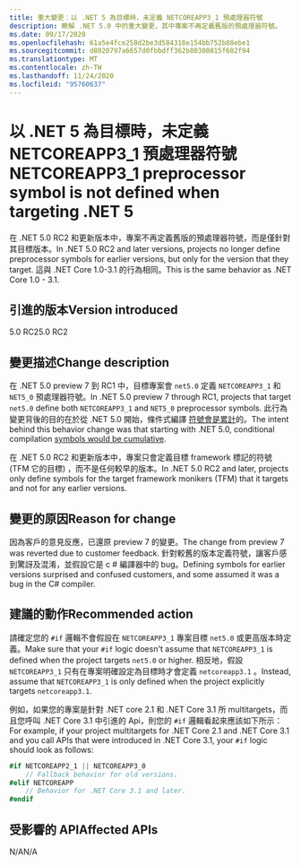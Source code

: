 ```yaml
---
title: 重大變更：以 .NET 5 為目標時，未定義 NETCOREAPP3_1 預處理器符號
description: 瞭解 .NET 5.0 中的重大變更，其中專案不再定義舊版的預處理器符號。
ms.date: 09/17/2020
ms.openlocfilehash: 61a5e4fce258d2be3d584318e154bb752b88ebe1
ms.sourcegitcommit: d8020797a6657d0fbbdff362b80300815f682f94
ms.translationtype: MT
ms.contentlocale: zh-TW
ms.lasthandoff: 11/24/2020
ms.locfileid: "95760637"
---
```

# <a name="netcoreapp3_1-preprocessor-symbol-is-not-defined-when-targeting-net-5"></a><span data-ttu-id="438ca-103">以 .NET 5 為目標時，未定義 NETCOREAPP3_1 預處理器符號</span><span class="sxs-lookup"><span data-stu-id="438ca-103">NETCOREAPP3_1 preprocessor symbol is not defined when targeting .NET 5</span></span>

<span data-ttu-id="438ca-104">在 .NET 5.0 RC2 和更新版本中，專案不再定義舊版的預處理器符號，而是僅針對其目標版本。</span><span class="sxs-lookup"><span data-stu-id="438ca-104">In .NET 5.0 RC2 and later versions, projects no longer define preprocessor symbols for earlier versions, but only for the version that they target.</span></span> <span data-ttu-id="438ca-105">這與 .NET Core 1.0-3.1 的行為相同。</span><span class="sxs-lookup"><span data-stu-id="438ca-105">This is the same behavior as .NET Core 1.0 - 3.1.</span></span>

## <a name="version-introduced"></a><span data-ttu-id="438ca-106">引進的版本</span><span class="sxs-lookup"><span data-stu-id="438ca-106">Version introduced</span></span>

<span data-ttu-id="438ca-107">5.0 RC2</span><span class="sxs-lookup"><span data-stu-id="438ca-107">5.0 RC2</span></span>

## <a name="change-description"></a><span data-ttu-id="438ca-108">變更描述</span><span class="sxs-lookup"><span data-stu-id="438ca-108">Change description</span></span>

<span data-ttu-id="438ca-109">在 .NET 5.0 preview 7 到 RC1 中，目標專案會 `net5.0` 定義 `NETCOREAPP3_1` 和 `NET5_0` 預處理器符號。</span><span class="sxs-lookup"><span data-stu-id="438ca-109">In .NET 5.0 preview 7 through RC1, projects that target `net5.0` define both `NETCOREAPP3_1` and `NET5_0` preprocessor symbols.</span></span> <span data-ttu-id="438ca-110">此行為變更背後的目的在於從 .NET 5.0 開始，條件式編譯 [符號會是累計](https://github.com/dotnet/designs/blob/main/accepted/2020/net5/net5.md#preprocessor-symbols)的。</span><span class="sxs-lookup"><span data-stu-id="438ca-110">The intent behind this behavior change was that starting with .NET 5.0, conditional compilation [symbols would be cumulative](https://github.com/dotnet/designs/blob/main/accepted/2020/net5/net5.md#preprocessor-symbols).</span></span>

<span data-ttu-id="438ca-111">在 .NET 5.0 RC2 和更新版本中，專案只會定義目標 framework 標記的符號 (TFM 它的目標) ，而不是任何較早的版本。</span><span class="sxs-lookup"><span data-stu-id="438ca-111">In .NET 5.0 RC2 and later, projects only define symbols for the target framework monikers (TFM) that it targets and not for any earlier versions.</span></span>

## <a name="reason-for-change"></a><span data-ttu-id="438ca-112">變更的原因</span><span class="sxs-lookup"><span data-stu-id="438ca-112">Reason for change</span></span>

<span data-ttu-id="438ca-113">因為客戶的意見反應，已還原 preview 7 的變更。</span><span class="sxs-lookup"><span data-stu-id="438ca-113">The change from preview 7 was reverted due to customer feedback.</span></span> <span data-ttu-id="438ca-114">針對較舊的版本定義符號，讓客戶感到驚訝及混淆，並假設它是 c # 編譯器中的 bug。</span><span class="sxs-lookup"><span data-stu-id="438ca-114">Defining symbols for earlier versions surprised and confused customers, and some assumed it was a bug in the C# compiler.</span></span>

## <a name="recommended-action"></a><span data-ttu-id="438ca-115">建議的動作</span><span class="sxs-lookup"><span data-stu-id="438ca-115">Recommended action</span></span>

<span data-ttu-id="438ca-116">請確定您的 `#if` 邏輯不會假設在 `NETCOREAPP3_1` 專案目標 `net5.0` 或更高版本時定義。</span><span class="sxs-lookup"><span data-stu-id="438ca-116">Make sure that your `#if` logic doesn't assume that `NETCOREAPP3_1` is defined when the project targets `net5.0` or higher.</span></span> <span data-ttu-id="438ca-117">相反地，假設 `NETCOREAPP3_1` 只有在專案明確設定為目標時才會定義 `netcoreapp3.1` 。</span><span class="sxs-lookup"><span data-stu-id="438ca-117">Instead, assume that `NETCOREAPP3_1` is only defined when the project explicitly targets `netcoreapp3.1`.</span></span>

<span data-ttu-id="438ca-118">例如，如果您的專案是針對 .NET core 2.1 和 .NET Core 3.1 所 multitargets，而且您呼叫 .NET Core 3.1 中引進的 Api，則您的 `#if` 邏輯看起來應該如下所示：</span><span class="sxs-lookup"><span data-stu-id="438ca-118">For example, if your project multitargets for .NET Core 2.1 and .NET Core 3.1 and you call APIs that were introduced in .NET Core 3.1, your `#if` logic should look as follows:</span></span>

```csharp
#if NETCOREAPP2_1 || NETCOREAPP3_0
    // Fallback behavior for old versions.
#elif NETCOREAPP
    // Behavior for .NET Core 3.1 and later.
#endif
```

## <a name="affected-apis"></a><span data-ttu-id="438ca-119">受影響的 API</span><span class="sxs-lookup"><span data-stu-id="438ca-119">Affected APIs</span></span>

<span data-ttu-id="438ca-120">N/A</span><span class="sxs-lookup"><span data-stu-id="438ca-120">N/A</span></span>

<!--

### Affected APIs

Not detectable via API analysis.

### Category

MSBuild

-->
